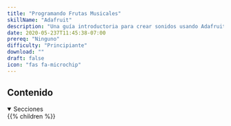 ```yaml
---
title: "Programando Frutas Musicales"
skillName: "Adafruit"
description: "Una guía introductoria para crear sonidos usando Adafruit Circuit Playground Express para aprender acerca del hardware"
date: 2020-05-237T11:45:38-07:00
prereq: "Ninguno"
difficulty: "Principiante"
download: ""
draft: false
icon: "fas fa-microchip"
---
```


## Contenido
<details open>
<summary>Secciones</summary>
{{% children %}}
</details>

